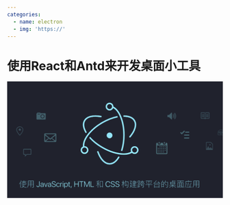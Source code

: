 ```yaml
---
categories:
  - name: electron
  - img: 'https://'
---
```


# 使用React和Antd来开发桌面小工具

![](/assets/syrhk/electron-logo.png)



